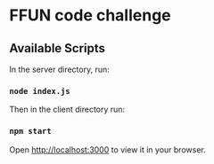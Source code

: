 # FFUN code challenge

## Available Scripts

In the server directory, run:

### `node index.js`

Then in the client directory run:

### `npm start`

Open [http://localhost:3000](http://localhost:3000) to view it in your browser.
